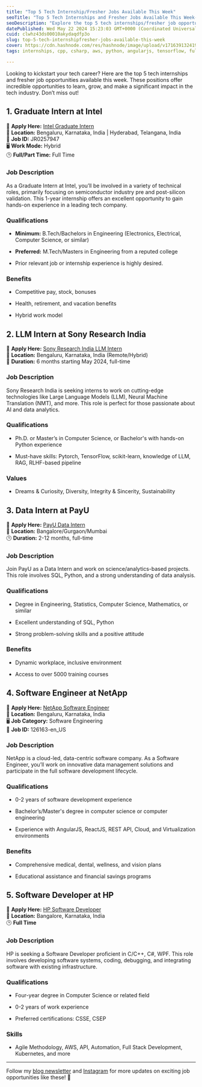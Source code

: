 ```yaml
---
title: "Top 5 Tech Internship/Fresher Jobs Available This Week"
seoTitle: "Top 5 Tech Internships and Fresher Jobs Available This Week- Apply Now"
seoDescription: "Explore the top 5 tech internships/fresher job opportunities available. Start your career with leading companies like Intel, Sony, PayU, NetApp and HP."
datePublished: Wed May 22 2024 15:23:03 GMT+0000 (Coordinated Universal Time)
cuid: clwhz43ds00010akydaqdfp3o
slug: top-5-tech-internshipfresher-jobs-available-this-week
cover: https://cdn.hashnode.com/res/hashnode/image/upload/v1716391324197/0649c5d8-0bdb-4ca6-b5ba-4afe21c0384a.png
tags: internships, cpp, csharp, aws, python, angularjs, tensorflow, full-stack, sql, reactjs, fresher

---
```


Looking to kickstart your tech career? Here are the top 5 tech internships and fresher job opportunities available this week. These positions offer incredible opportunities to learn, grow, and make a significant impact in the tech industry. Don’t miss out!

## **1\. Graduate Intern at Intel**

🔗 **Apply Here:** [Intel Graduate Intern](https://jobs.intel.com/en/job/-/-/599/61709809616)  
📍 **Location:** Bengaluru, Karnataka, India | Hyderabad, Telangana, India  
📅 **Job ID:** JR0257947  
🖥 **Work Mode:** Hybrid  
🕒 **Full/Part Time:** Full Time

### **Job Description**

As a Graduate Intern at Intel, you’ll be involved in a variety of technical roles, primarily focusing on semiconductor industry pre and post-silicon validation. This 1-year internship offers an excellent opportunity to gain hands-on experience in a leading tech company.

### **Qualifications**

* **Minimum:** B.Tech/Bachelors in Engineering (Electronics, Electrical, Computer Science, or similar)
    
* **Preferred:** M.Tech/Masters in Engineering from a reputed college
    
* Prior relevant job or internship experience is highly desired.
    

### **Benefits**

* Competitive pay, stock, bonuses
    
* Health, retirement, and vacation benefits
    
* Hybrid work model
    

## **2\. LLM Intern at Sony Research India**

🔗 **Apply Here:** [Sony Research India LLM Intern](https://www.linkedin.com/jobs/view/3919813125/)  
📍 **Location:** Bengaluru, Karnataka, India (Remote/Hybrid)  
📅 **Duration:** 6 months starting May 2024, full-time

### **Job Description**

Sony Research India is seeking interns to work on cutting-edge technologies like Large Language Models (LLM), Neural Machine Translation (NMT), and more. This role is perfect for those passionate about AI and data analytics.

### **Qualifications**

* Ph.D. or Master’s in Computer Science, or Bachelor's with hands-on Python experience
    
* Must-have skills: Pytorch, TensorFlow, scikit-learn, knowledge of LLM, RAG, RLHF-based pipeline
    

### **Values**

* Dreams & Curiosity, Diversity, Integrity & Sincerity, Sustainability
    

## **3\. Data Intern at PayU**

🔗 **Apply Here:** [PayU Data Intern](https://jobs.eu.lever.co/payu/330d411a-955b-4545-902c-b983d44ed167)  
📍 **Location:** Bangalore/Gurgaon/Mumbai  
🕒 **Duration:** 2-12 months, full-time

### **Job Description**

Join PayU as a Data Intern and work on science/analytics-based projects. This role involves SQL, Python, and a strong understanding of data analysis.

### **Qualifications**

* Degree in Engineering, Statistics, Computer Science, Mathematics, or similar
    
* Excellent understanding of SQL, Python
    
* Strong problem-solving skills and a positive attitude
    

### **Benefits**

* Dynamic workplace, inclusive environment
    
* Access to over 5000 training courses
    

## **4\. Software Engineer at NetApp**

🔗 **Apply Here:** [NetApp Software Engineer](https://careers.netapp.com/job/bengaluru/software-engineer/27600/65301432272)  
📍 **Location:** Bengaluru, Karnataka, India  
🖥 **Job Category:** Software Engineering  
📅 **Job ID:** 126163-en\_US

### **Job Description**

NetApp is a cloud-led, data-centric software company. As a Software Engineer, you’ll work on innovative data management solutions and participate in the full software development lifecycle.

### **Qualifications**

* 0-2 years of software development experience
    
* Bachelor’s/Master's degree in computer science or computer engineering
    
* Experience with AngularJS, ReactJS, REST API, Cloud, and Virtualization environments
    

### **Benefits**

* Comprehensive medical, dental, wellness, and vision plans
    
* Educational assistance and financial savings programs
    

## **5\. Software Developer at HP**

🔗 **Apply Here:** [HP Software Developer](https://hp.wd5.myworkdayjobs.com/ExternalCareerSite/job/Bangalore-Karnataka-India/Software-Developer---C-C---C--WPF_3134737-2)  
📍 **Location:** Bangalore, Karnataka, India  
🕒 **Full Time**

### **Job Description**

HP is seeking a Software Developer proficient in C/C++, C#, WPF. This role involves developing software systems, coding, debugging, and integrating software with existing infrastructure.

### **Qualifications**

* Four-year degree in Computer Science or related field
    
* 0-2 years of work experience
    
* Preferred certifications: CSSE, CSEP
    

### **Skills**

* Agile Methodology, AWS, API, Automation, Full Stack Development, Kubernetes, and more
    

---

Follow my [blog newsletter](https://blog.taditdash.com/newsletter) and [Instagram](https://www.instagram.com/taditdash/) for more updates on exciting job opportunities like these! 🚀